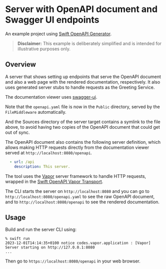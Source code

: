 # Server with OpenAPI document and Swagger UI endpoints

An example project using [Swift OpenAPI Generator](https://github.com/apple/swift-openapi-generator).

> **Disclaimer:** This example is deliberately simplified and is intended for illustrative purposes only.

## Overview

A server that shows setting up endpoints that serve the OpenAPI document and also a web page with the rendered documentation, respectively. It also uses generated server stubs to handle requests as the Greeting Service.

The documentation viewer uses [swagger-ui](https://github.com/swagger-api/swagger-ui).

Note that the `openapi.yaml` file is now in the `Public` directory, served by the `FileMiddleware` automatically.

And the Sources directory of the server target contains a symlink to the file above, to avoid having two copies of the OpenAPI document that could get out of sync.

The OpenAPI document also contains the following server definition, which allows making HTTP requests directly from the documentation viewer served at `http://localhost:8080/openapi`.

```yaml
  - url: /api
    description: This server.
```

The tool uses the [Vapor](https://github.com/vapor/vapor) server framework to handle HTTP requests, wrapped in the [Swift OpenAPI Vapor Transport](https://github.com/swift-server/swift-openapi-vapor).

The CLI starts the server on `http://localhost:8080` and you can go to `http://localhost:8080/openapi.yaml` to see the raw OpenAPI document, and to `http://localhost:8080/openapi` to see the rendered documentation.

## Usage

Build and run the server CLI using:

```
% swift run
2023-12-01T14:14:35+0100 notice codes.vapor.application : [Vapor] Server starting on http://127.0.0.1:8080
...
```

Then go to `https://localhost:8080/openapi` in your web browser.
